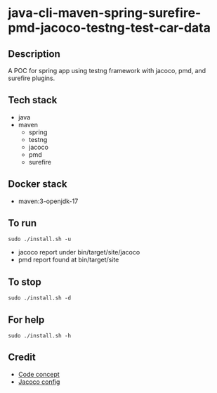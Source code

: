 # java-cli-maven-spring-surefire-pmd-jacoco-testng-test-car-data

## Description
A POC for spring app using testng
framework with jacoco, pmd, and
surefire plugins.

## Tech stack
- java
- maven
  - spring
  - testng
  - jacoco
  - pmd
  - surefire

## Docker stack
- maven:3-openjdk-17

## To run
`sudo ./install.sh -u`
- jacoco report under bin/target/site/jacoco
- pmd report found at bin/target/site

## To stop
`sudo ./install.sh -d`

## For help
`sudo ./install.sh -h`

## Credit
- [Code concept](https://github.com/eugenp/tutorials/tree/master/testing-modules/testng)
- [Jacoco config](https://www.baeldung.com/jacoco)
